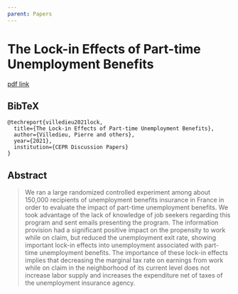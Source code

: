 ```yaml
---
parent: Papers
---
```


# The Lock-in Effects of Part-time Unemployment Benefits

[pdf link](https://docs.iza.org/dp14189.pdf)

## BibTeX
```
@techreport{villedieu2021lock,
  title={The Lock-in Effects of Part-time Unemployment Benefits},
  author={Villedieu, Pierre and others},
  year={2021},
  institution={CEPR Discussion Papers}
}
```

## Abstract

> We ran a large randomized controlled experiment among about 150,000 recipients of 
unemployment benefits insurance in France in order to evaluate the impact of part-time 
unemployment benefits. We took advantage of the lack of knowledge of job seekers 
regarding this program and sent emails presenting the program. The information provision 
had a significant positive impact on the propensity to work while on claim, but reduced the 
unemployment exit rate, showing important lock-in effects into unemployment associated 
with part-time unemployment benefits. The importance of these lock-in effects implies that 
decreasing the marginal tax rate on earnings from work while on claim in the neighborhood 
of its current level does not increase labor supply and increases the expenditure net of taxes 
of the unemployment insurance agency.

